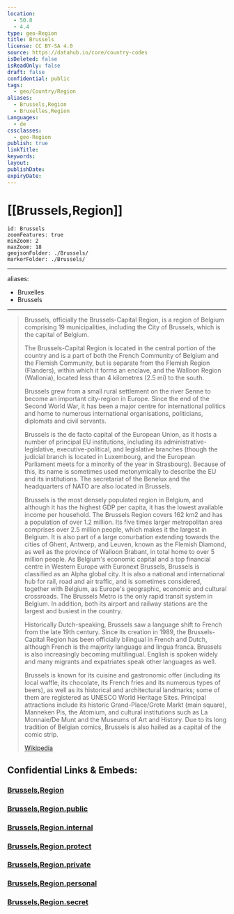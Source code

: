 ```yaml
---
location:
  - 50.8
  - 4.4
type: geo-Region
title: Brussels
license: CC BY-SA 4.0
source: https://datahub.io/core/country-codes
isDeleted: false
isReadOnly: false
draft: false
confidential: public
tags:
  - geo/Country/Region
aliases:
  - Brussels,Region
  - Bruxelles,Region
Languages:
  - de
cssclasses:
  - geo-Region
publish: true
linkTitle: 
keywords: 
layout: 
publishDate: 
expiryDate:
---
```


# [[Brussels,Region]]


```leaflet
id: Brussels
zoomFeatures: true 
minZoom: 2 
maxZoom: 18
geojsonFolder: ./Brussels/
markerFolder: ./Brussels/
```

---
aliases:
  - Bruxelles
  - Brussels
---

> Brussels, officially the Brussels-Capital Region, 
> is a region of Belgium comprising 19 municipalities, 
> including the City of Brussels, which is the capital of Belgium. 
> 
> The Brussels-Capital Region is located in the central portion of the country 
> and is a part of both the French Community of Belgium 
> and the Flemish Community, but is separate from the Flemish Region (Flanders), 
> within which it forms an enclave, 
> and the Walloon Region (Wallonia), 
> located less than 4 kilometres (2.5 mi) to the south.
>
> Brussels grew from a small rural settlement on the river Senne 
> to become an important city-region in Europe. 
> Since the end of the Second World War, 
> it has been a major centre for international politics 
> and home to numerous international organisations, 
> politicians, diplomats and civil servants. 
> 
> Brussels is the de facto capital of the European Union, 
> as it hosts a number of principal EU institutions, 
> including its administrative-legislative, executive-political, and legislative branches 
> (though the judicial branch is located in Luxembourg, 
> and the European Parliament meets for a minority of the year in Strasbourg). 
> Because of this, its name is sometimes used metonymically 
> to describe the EU and its institutions. 
> The secretariat of the Benelux and the headquarters of NATO are also located in Brussels.
>
> Brussels is the most densely populated region in Belgium, 
> and although it has the highest GDP per capita, 
> it has the lowest available income per household. 
> The Brussels Region covers 162 km2 and has a population of over 1.2 million. 
> Its five times larger metropolitan area comprises over 2.5 million people, 
> which makes it the largest in Belgium. 
> It is also part of a large conurbation extending towards the cities of Ghent, Antwerp, and Leuven, known as the Flemish Diamond, as well as the province of Walloon Brabant, in total home to over 5 million people. As Belgium's economic capital and a top financial centre in Western Europe with Euronext Brussels, Brussels is classified as an Alpha global city. It is also a national and international hub for rail, road and air traffic, and is sometimes considered, together with Belgium, as Europe's geographic, economic and cultural crossroads. The Brussels Metro is the only rapid transit system in Belgium. In addition, both its airport and railway stations are the largest and busiest in the country.
>
> Historically Dutch-speaking, Brussels saw a language shift to French from the late 19th century. Since its creation in 1989, the Brussels-Capital Region has been officially bilingual in French and Dutch, although French is the majority language and lingua franca. Brussels is also increasingly becoming multilingual. English is spoken widely and many migrants and expatriates speak other languages as well.
>
> Brussels is known for its cuisine and gastronomic offer (including its local waffle, its chocolate, its French fries and its numerous types of beers), as well as its historical and architectural landmarks; some of them are registered as UNESCO World Heritage Sites. Principal attractions include its historic Grand-Place/Grote Markt (main square), Manneken Pis, the Atomium, and cultural institutions such as La Monnaie/De Munt and the Museums of Art and History. Due to its long tradition of Belgian comics, Brussels is also hailed as a capital of the comic strip.
>
> [Wikipedia](https://en.wikipedia.org/wiki/Brussels)


## Confidential Links & Embeds: 

### [Brussels,Region](/_Standards/Earth/Continent/Europe/Europe~West/Belgium/Regions~Belgium/Brussels,Region.md) 

### [Brussels,Region.public](/_public/Earth/Continent/Europe/Europe~West/Belgium/Regions~Belgium/Brussels,Region.public.md) 

### [Brussels,Region.internal](/_internal/Earth/Continent/Europe/Europe~West/Belgium/Regions~Belgium/Brussels,Region.internal.md) 

### [Brussels,Region.protect](/_protect/Earth/Continent/Europe/Europe~West/Belgium/Regions~Belgium/Brussels,Region.protect.md) 

### [Brussels,Region.private](/_private/Earth/Continent/Europe/Europe~West/Belgium/Regions~Belgium/Brussels,Region.private.md) 

### [Brussels,Region.personal](/_personal/Earth/Continent/Europe/Europe~West/Belgium/Regions~Belgium/Brussels,Region.personal.md) 

### [Brussels,Region.secret](/_secret/Earth/Continent/Europe/Europe~West/Belgium/Regions~Belgium/Brussels,Region.secret.md)

